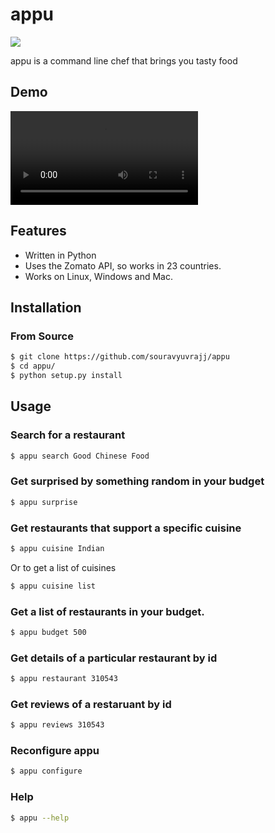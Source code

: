 # appu

![](http://i.imgur.com/mfJa6zi.jpg?1)

appu is a command line chef that brings you tasty food

## Demo
![](https://p15.f3.n0.cdn.getcloudapp.com/items/xQud5wbk/Screen%20Recording%202019-06-28%20at%2012.25%20AM.mov)

## Features

- Written in Python
- Uses the Zomato API, so works in 23 countries.
- Works on Linux, Windows and Mac.

## Installation


### From Source

```bash
$ git clone https://github.com/souravyuvrajj/appu
$ cd appu/
$ python setup.py install
```

## Usage

### Search for a restaurant

```bash
$ appu search Good Chinese Food
```

### Get surprised by something random in your budget

```bash
$ appu surprise
```

### Get restaurants that support a specific cuisine

```bash
$ appu cuisine Indian
```

Or to get a list of cuisines

```bash
$ appu cuisine list
```

### Get a list of restaurants in your budget.

```bash
$ appu budget 500
```

### Get details of a particular restaurant by id

```bash
$ appu restaurant 310543
```

### Get reviews of a restaruant by id

```bash
$ appu reviews 310543
```

### Reconfigure appu

```bash
$ appu configure
```

### Help

```bash
$ appu --help
```
